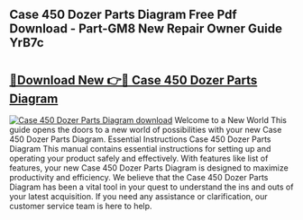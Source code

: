 ## Case 450 Dozer Parts Diagram Free Pdf Download - Part-GM8 New Repair Owner Guide YrB7c

# <h2><a href="http://dflo07.blite.top/?on=Case+450+Dozer+Parts+Diagram">🔗Download New 👉🔴 Case 450 Dozer Parts Diagram</a></h2>

[![Case 450 Dozer Parts Diagram download](https://i.imgur.com/lujVjoI.png)](http://dflo07.blite.top/?on=Case+450+Dozer+Parts+Diagram)
Welcome to a New World This guide opens the doors to a new world of possibilities with your new Case 450 Dozer Parts Diagram. Essential Instructions Case 450 Dozer Parts Diagram This manual contains essential instructions for setting up and operating your product safely and effectively. With features like list of features, your new Case 450 Dozer Parts Diagram is designed to maximize productivity and efficiency. We believe that the Case 450 Dozer Parts Diagram has been a vital tool in your quest to understand the ins and outs of your latest acquisition. If you need any assistance or clarification, our customer service team is here to help.
